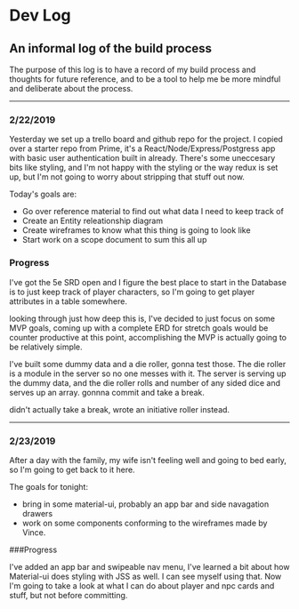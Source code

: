# Dev Log

## An informal log of the build process

The purpose of this log is to have a record of my build process and thoughts for future reference, and to be a tool to help me be more mindful and deliberate about the process.

***

### 2/22/2019

Yesterday we set up a trello board and github repo for the project. I copied over a starter repo from Prime, it's a React/Node/Express/Postgress app with basic user authentication built in already. There's some uneccesary bits like styling, and I'm not happy with the styling or the way redux is set up, but I'm not going to worry about stripping that stuff out now. 

Today's goals are:

- Go over reference material to find out what data I need to keep track of
- Create an Entity releationship diagram
- Create wireframes to know what this thing is going to look like
- Start work on a scope document to sum this all up

### Progress

I've got the 5e SRD open and I figure the best place to start in the Database is to just keep track of player characters, so I'm going to get player attributes in a table somewhere.



looking through just how deep this is, I've decided to just focus on some MVP goals, coming up with a complete ERD for stretch goals would be counter productive at this point, accomplishing the MVP is actually going to be relatively simple.



I've built some dummy data and a die roller, gonna test those. The die roller is a module in the server so no one messes with it. The server is serving up the dummy data, and the die roller rolls and number of any sided dice and serves up an array. gonnna commit and take a break.



didn't actually take a break, wrote an initiative roller instead.

---

### 2/23/2019

After a day with the family, my wife isn't feeling well and going to bed early, so I'm going to get back to it here.

The goals for tonight:

- bring in some material-ui, probably an app bar and side navagation drawers
- work on some components conforming to the wireframes made by Vince.


###Progress

I've added an app bar and swipeable nav menu, I've learned a bit about how Material-ui does styling with JSS as well. I can see myself using that. Now I'm going to take a look at what I can do about player and npc cards and stuff, but not before committing.